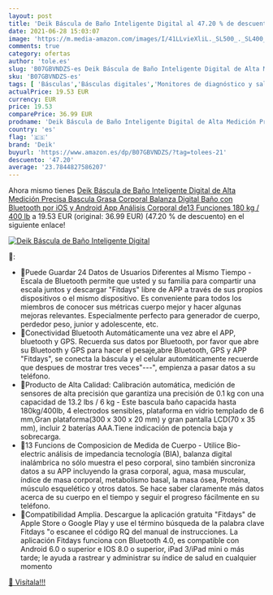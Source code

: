 ```yaml
---
layout: post
title: 'Deik Báscula de Baño Inteligente Digital al 47.20 % de descuento'
date: 2021-06-28 15:03:07
image: 'https://m.media-amazon.com/images/I/41LLvieXliL._SL500_._SL400_.jpg'
comments: true
category: ofertas
author: 'tole.es'
slug: 'B07GBVNDZS-es Deik Báscula de Baño Inteligente Digital de Alta Medición...'
sku: 'B07GBVNDZS-es'
tags: [ 'Básculas','Básculas digitales','Monitores de diagnóstico y salud','Salud y cuidado personal','Suministros y equipamiento médico','android','deik', ]
actualPrice: 19.53 EUR
currency: EUR
price: 19.53
comparePrice: 36.99 EUR
prodname: 'Deik Báscula de Baño Inteligente Digital de Alta Medición Precisa  Bascula Grasa Corporal  Balanza Digital Baño con Bluetooth por iOS y Android App  Análisis Corporal de13 Funciones  180 kg / 400 lb'
country: 'es'
flag: '🇪🇸'
brand: 'Deik'
buyurl: 'https://www.amazon.es/dp/B07GBVNDZS/?tag=tolees-21'
descuento: '47.20'
average: '23.7844827586207'
---
```


Ahora mismo tienes [Deik Báscula de Baño Inteligente Digital de Alta Medición Precisa  Bascula Grasa Corporal  Balanza Digital Baño con Bluetooth por iOS y Android App  Análisis Corporal de13 Funciones  180 kg / 400 lb](https://www.amazon.es/dp/B07GBVNDZS/?tag=tolees-21) a 19.53 EUR (original: 36.99 EUR) (47.20 %  de descuento) en el siguiente enlace!

[![Deik Báscula de Baño Inteligente Digital](https://m.media-amazon.com/images/I/41LLvieXliL._SL500_._SL400_.jpg)](https://www.amazon.es/dp/B07GBVNDZS/?tag=tolees-21)

🔎:

- 🏃Puede Guardar 24 Datos de Usuarios Diferentes al Mismo Tiempo - Escala de Bluetooth permite que usted y su familia para compartir una escala juntos y descargar "Fitdays" libre de APP a través de sus propios dispositivos o el mismo dispositivo. Es conveniente para todos los miembros de conocer sus métricas cuerpo mejor y hacer algunas mejoras relevantes. Especialmente perfecto para generador de cuerpo, perdedor peso, junior y adolescente, etc.
- 🏃Conectividad Bluetooth Automáticamente una vez abre el APP, bluetooth y GPS. Recuerda sus datos por Bluetooth, por favor que abre su Bluetooth y GPS para hacer el pesaje,abre Bluetooth, GPS y APP "Fitdays", se conecta la báscula y el celular automáticamente recuerde que despues de mostrar tres veces"---", empienza a pasar datos a su teléfono.
- 🏃Producto de Alta Calidad: Calibración automática, medición de sensores de alta precisión que garantiza una precisión de 0.1 kg con una capacidad de 13.2 lbs / 6 kg - Este bascula baño capacida hasta 180kg/400lb, 4 electrodos sensibles, plataforma en vidrio templado de 6 mm,Gran plataforma(300 x 300 x 20 mm) y gran pantalla LCD(70 x 35 mm), incluir 2 baterías AAA.Tiene indicación de potencia baja y sobrecarga.
- 🏃13 Funcions de Composicion de Medida de Cuerpo - Utilice Bio-electric análisis de impedancia tecnología (BIA), balanza digital inalámbrica no sólo muestra el peso corporal, sino también sincroniza datos a su APP incluyendo la grasa corporal, agua, masa muscular, índice de masa corporal, metabolismo basal, la masa ósea, Proteína, músculo esquelético y otros datos. Se hace saber claramente más datos acerca de su cuerpo en el tiempo y seguir el progreso fácilmente en su teléfono.
- 🏃Compatibilidad Amplia. Descargue la aplicación gratuita "Fitdays" de Apple Store o Google Play y use el término búsqueda de la palabra clave Fitdays "o escanee el código RQ del manual de instrucciones. La aplicación Fitdays funciona con Bluetooth 4.0, es compatible con Android 6.0 o superior e IOS 8.0 o superior, iPad 3/iPad mini o más tarde; le ayuda a rastrear y administrar su índice de salud en cualquier momento

[🛒 Visítala!!!](https://www.amazon.es/dp/B07GBVNDZS/?tag=tolees-21)
